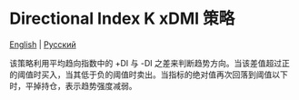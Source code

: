 # Directional Index K xDMI 策略
[English](README.md) | [Русский](README_ru.md)

该策略利用平均趋向指数中的 +DI 与 -DI 之差来判断趋势方向。当该差值超过正的阈值时买入，当其低于负的阈值时卖出。当指标的绝对值再次回落到阈值以下时，平掉持仓，表示趋势强度减弱。
